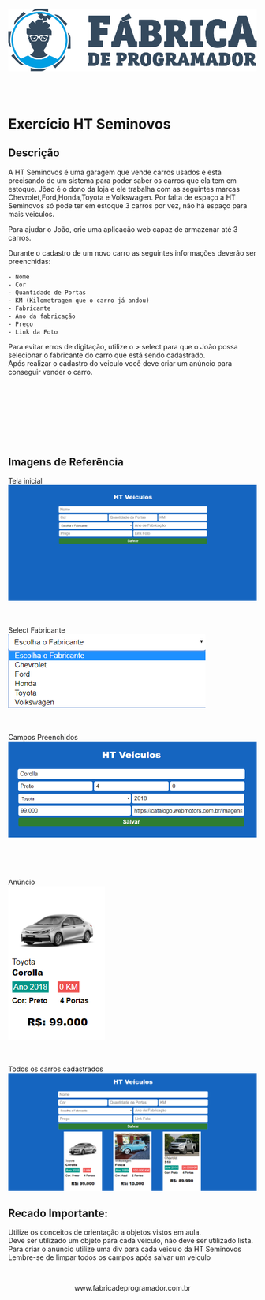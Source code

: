 ![Tela 1](logo_fdp.png)

<br>
<br>


# Exercício HT Seminovos

## Descrição

A HT Seminovos é uma garagem que vende carros usados e esta precisando de um sistema para poder saber os carros que ela tem em estoque. Jõao é o dono da loja e ele trabalha com as seguintes marcas Chevrolet,Ford,Honda,Toyota e Volkswagen. Por falta de espaço a HT Seminovos só pode ter em estoque 3 carros por vez, não há espaço para mais veiculos.

Para ajudar o João, crie uma aplicação web capaz de armazenar até 3 carros.

Durante o cadastro de um novo carro as seguintes informações deverão ser preenchidas:

    - Nome
    - Cor
    - Quantidade de Portas
    - KM (Kilometragem que o carro já andou)
    - Fabricante
    - Ano da fabricação
    - Preço
    - Link da Foto

Para evitar erros de digitação, utilize o > select para que o João possa selecionar o fabricante do carro que está sendo cadastrado.<br>
Após realizar o cadastro do veiculo você deve criar um anúncio para conseguir vender o carro.

<br>
<br>
<br>
<br>
<br>
<br>
<br>


## **Imagens de Referência**
Tela inicial
![inicial](inicial.png)
<br>
<br>
<br>

Select Fabricante
<br>
![inicial](select.png)
<br>
<br>
<br>

Campos Preenchidos
<br>
![inicial](campos-preenchidos.png)

<br>
<br>
<br>

Anúncio
<br>
![inicial](anuncio.png)
<br>
<br>
<br>

Todos os carros cadastrados
<br>
![inicial](carros-cadastrados.png)

## **Recado Importante:**
Utilize os conceitos de orientação a objetos vistos em aula.
<br>
Deve ser utilizado um objeto para cada veiculo, não deve ser utilizado lista.
<br>
Para criar o anúncio utilize uma div para cada veiculo da HT Seminovos
<br>
Lembre-se de limpar todos os campos após salvar um veiculo

<br>

<p align="center">
  www.fabricadeprogramador.com.br
</p>